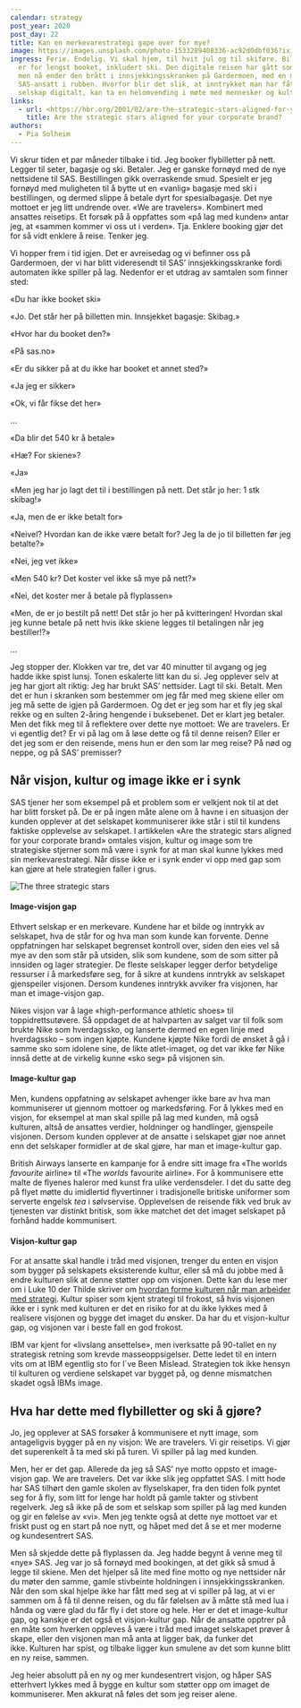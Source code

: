 ```yaml
---
calendar: strategy
post_year: 2020
post_day: 22
title: Kan en merkevarestrategi gape over for mye?
image: https://images.unsplash.com/photo-1533289408336-ac92d0dbf036?ixid=MXwxMjA3fDB8MHxzZWFyY2h8MXx8Y2hlY2slMjBpbnxlbnwwfHwwfA%3D%3D&ixlib=rb-1.2.1&auto=format&fit=crop&w=800&q=60
ingress: Ferie. Endelig. Vi skal hjem, til hvit jul og til skiføre. Billettene
  er for lengst booket, inkludert ski. Den digitale reisen har gått som smurt,
  men nå ender den brått i innsjekkingsskranken på Gardermoen, med en motvillig
  SAS-ansatt i rubben. Hvorfor blir det slik, at inntrykket man har fått av et
  selskap digitalt, kan ta en helomvending i møte med mennesker og kultur?
links:
  - url: <https://hbr.org/2001/02/are-the-strategic-stars-aligned-for-your-corporate-brand>
    title: Are the strategic stars aligned for your corporate brand?
authors:
  - Pia Solheim
---
```

Vi skrur tiden et par måneder tilbake i tid. Jeg booker flybilletter på nett. Legger til seter, bagasje og ski. Betaler. Jeg er ganske fornøyd med de nye nettsidene til SAS. Bestillingen gikk overraskende smud. Spesielt er jeg fornøyd med muligheten til å bytte ut en «vanlig» bagasje med ski i bestillingen, og dermed slippe å betale dyrt for spesialbagasje. Det nye mottoet er jeg litt undrende over. «We are travelers». Kombinert med ansattes reisetips. Et forsøk på å oppfattes som «på lag med kunden» antar jeg, at «sammen kommer vi oss ut i verden». Tja. Enklere booking gjør det for så vidt enklere å reise. Tenker jeg.  

Vi hopper frem i tid igjen. Det er avreisedag og vi befinner oss på Gardermoen, der vi har blitt videresendt til SAS’ innsjekkingsskranke fordi automaten ikke spiller på lag. Nedenfor er et utdrag av samtalen som finner sted:

«Du har ikke booket ski»

«Jo. Det står her på billetten min. Innsjekket bagasje: Skibag.» 

«Hvor har du booket den?»

«På sas.no»

«Er du sikker på at du ikke har booket et annet sted?»

«Ja jeg er sikker»

«Ok, vi får fikse det her»

...

«Da blir det 540 kr å betale»

«Hæ? For skiene»?

«Ja»

«Men jeg har jo lagt det til i bestillingen på nett. Det står jo her: 1 stk skibag!»

«Ja, men de er ikke betalt for»

«Neivel? Hvordan kan de ikke være betalt for? Jeg la de jo til billetten før jeg betalte?»

«Nei, jeg vet ikke»

«Men 540 kr? Det koster vel ikke så mye på nett?»

«Nei, det koster mer å betale på flyplassen»

«Men, de er jo bestilt på nett! Det står jo her på kvitteringen! Hvordan skal jeg kunne betale på nett hvis ikke skiene legges til betalingen når jeg bestiller!?»

...

Jeg stopper der. Klokken var tre, det var 40 minutter til avgang og jeg hadde ikke spist lunsj. Tonen eskalerte litt kan du si. Jeg opplever selv at jeg har gjort alt riktig: Jeg har brukt SAS’ nettsider. Lagt til ski. Betalt. Men det er hun i skranken som bestemmer om jeg får med meg skiene eller om jeg må sette de igjen på Gardermoen. Og det er jeg som har et fly jeg skal rekke og en sulten 2-åring hengende i buksebenet. Det er klart jeg betaler. Men det fikk meg til å reflektere over dette nye mottoet: We are travelers. Er vi egentlig det? Er vi på lag om å løse dette og få til denne reisen? Eller er det jeg som er den reisende, mens hun er den som lar meg reise? På nød og neppe, og på SAS’ premisser?



## **Når visjon, kultur og image ikke er i synk**

SAS tjener her som eksempel på et problem som er velkjent nok til at det har blitt forsket på. De er på ingen måte alene om å havne i en situasjon der kunden opplever at det selskapet kommuniserer ikke står i stil til kundens faktiske opplevelse av selskapet. I artikkelen «Are the strategic stars aligned for your corporate brand» omtales visjon, kultur og image som tre strategiske stjerner som må være i synk for at man skal kunne lykkes med sin merkevarestrategi. Når disse ikke er i synk ender vi opp med gap som kan gjøre at hele strategien faller i grus.

![](/assets/threestrategicstars.png "The three strategic stars")

#### Image-visjon gap

Ethvert selskap er en merkevare. Kundene har et bilde og inntrykk av selskapet, hva de står for og hva man som kunde kan forvente. Denne oppfatningen har selskapet begrenset kontroll over, siden den eies vel så mye av den som står på utsiden, slik som kundene, som de som sitter på innsiden og lager strategier. De fleste selskaper legger derfor betydelige ressurser i å markedsføre seg, for å sikre at kundens inntrykk av selskapet gjenspeiler visjonen. Dersom kundenes inntrykk avviker fra visjonen, har man et image-visjon gap. 

Nikes visjon var å lage «high-performance athletic shoes» til toppidrettsutøvere. Så oppdaget de at halvparten av salget var til folk som brukte Nike som hverdagssko, og lanserte dermed en egen linje med hverdagssko – som ingen kjøpte. Kundene kjøpte Nike fordi de ønsket å gå i samme sko som idolene sine, de likte atlet-imaget, og det var ikke før Nike innså dette at de virkelig kunne «sko seg» på visjonen sin.

#### Image-kultur gap

Men, kundens oppfatning av selskapet avhenger ikke bare av hva man kommuniserer ut gjennom mottoer og markedsføring. For å lykkes med en visjon, for eksempel at man skal spille på lag med kunden, må også kulturen, altså de ansattes verdier, holdninger og handlinger, gjenspeile visjonen. Dersom kunden opplever at de ansatte i selskapet gjør noe annet enn det selskaper formidler at de skal gjøre, har man et image-kultur gap. 

British Airways lanserte en kampanje for å endre sitt image fra «The worlds *favourite* airline» til «The *worlds* favourite airline». For å kommunisere ette malte de flyenes haleror med kunst fra ulike verdensdeler. I det du satte deg på flyet møtte du imidlertid flyvertinner i tradisjonelle britiske uniformer som serverte engelsk *tea* i sølvservise. Opplevelsen de reisende fikk ved bruk av tjenesten var distinkt britisk, som ikke matchet det det imaget selskapet på forhånd hadde kommunisert.

#### Visjon-kultur gap

For at ansatte skal handle i tråd med visjonen, trenger du enten en visjon som bygger på selskapets eksisterende kultur, eller så må du jobbe med å endre kulturen slik at denne støtter opp om visjonen. Dette kan du lese mer om i Luke 10 der Thilde skriver om [hvordan forme kulturen når man arbeider med strategi](https://www.strategy.christmas/2020/10). Kultur spiser som kjent strategi til frokost, så hvis visjonen ikke er i synk med kulturen er det en risiko for at du ikke lykkes med å realisere visjonen og bygge det imaget du ønsker. Da har du et visjon-kultur gap, og visjonen var i beste fall en god frokost. 

IBM var kjent for «livslang ansettelse», men iverksatte på 90-tallet en ny strategisk retning som krevde masseoppsigelser. Dette ledet til en intern vits om at IBM egentlig sto for I´ve Been Mislead. Strategien tok ikke hensyn til kulturen og verdiene selskapet var bygget på, og denne mismatchen skadet også IBMs image. 



## Hva har dette med flybilletter og ski å gjøre?

Jo, jeg opplever at SAS forsøker å kommunisere et nytt image, som antageligvis bygger på en ny visjon: We are travelers. Vi gir reisetips. Vi gjør det superenkelt å ta med ski på turen. Vi spiller på lag med kunden. 

Men, her er det gap. Allerede da jeg så SAS’ nye motto oppsto et image-visjon gap. We are travelers. Det var ikke slik jeg oppfattet SAS. I mitt hode har SAS tilhørt den gamle skolen av flyselskaper, fra den tiden folk pyntet seg for å fly, som litt for lenge har holdt på gamle takter og stivbent regelverk. Jeg så ikke på de som et selskap som spiller på lag med kunden og gir en følelse av «vi». Men jeg tenkte også at dette nye mottoet var et friskt pust og en start på noe nytt, og håpet med det å se et mer moderne og kundesentrert SAS. 

Men så skjedde dette på flyplassen da. Jeg hadde begynt å venne meg til «nye» SAS. Jeg var jo så fornøyd med bookingen, at det gikk så smud å legge til skiene. Men det hjelper så lite med fine motto og nye nettsider når du møter den samme, gamle stivbeinte holdningen i innsjekkingsskranken. Når den som skal hjelpe ikke har fått med seg at vi spiller på lag, at vi er sammen om å få til denne reisen, og du får følelsen av å måtte stå med lua i hånda og være glad du får fly i det store og hele. Her er det et image-kultur gap, og kanskje er det også et visjon-kultur gap. Når de ansatte opptrer på en måte som hverken oppleves å være i tråd med imaget selskapet prøver å skape, eller den visjonen man må anta at ligger bak, da funker det ikke. Kulturen har spist, og tilbake ligger kun smulene av det som kunne blitt en ny reise, sammen. 

Jeg heier absolutt på en ny og mer kundesentrert visjon, og håper SAS etterhvert lykkes med å bygge en kultur som støtter opp om imaget de kommuniserer. Men akkurat nå føles det som jeg reiser alene.